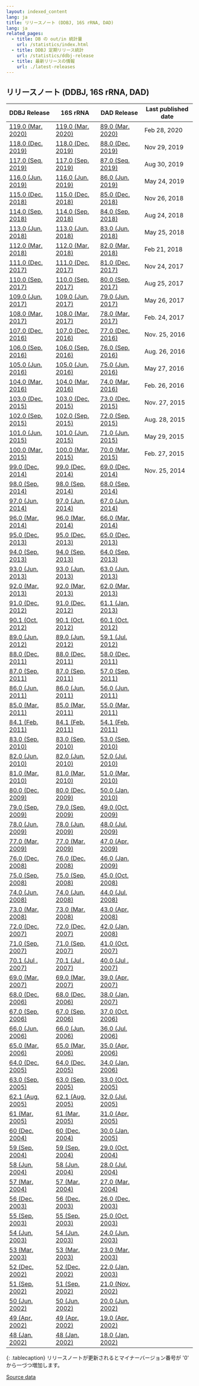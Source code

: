 ```yaml
---
layout: indexed_content
lang: ja
title: リリースノート (DDBJ, 16S rRNA, DAD)
lang: ja
related_pages:
  - title: DB の out/in 統計量
    url: /statistics/index.html
  - title: DDBJ 定期リリース統計
    url: /statistics/ddbj-release
  - title: 最新リリースの情報
    url: ./latest-releases
---
```


## リリースノート (DDBJ, 16S rRNA, DAD)

|  DDBJ Release	  |  16S rRNA	  |  DAD Release	  |  Last published date  |
| ---- | ---- | ---- | ---- |
[119.0 (Mar. 2020)](ftp://ftp.ddbj.nig.ac.jp/ddbj_database/release_note_archive/ddbj/ddbjrel.119.txt)  | [119.0 (Mar. 2020)](ftp://ftp.ddbj.nig.ac.jp/ddbj_database/release_note_archive/16S/readme.119.txt)  | [89.0 (Mar. 2020)](ftp://ftp.ddbj.nig.ac.jp/ddbj_database/release_note_archive/dad/dadrel.89.txt)   | Feb 28, 2020                                                               
[118.0 (Dec. 2019)](ftp://ftp.ddbj.nig.ac.jp/ddbj_database/release_note_archive/ddbj/ddbjrel.118.txt)  | [118.0 (Dec. 2019)](ftp://ftp.ddbj.nig.ac.jp/ddbj_database/release_note_archive/16S/readme.118.txt)  | [88.0 (Dec. 2019)](ftp://ftp.ddbj.nig.ac.jp/ddbj_database/release_note_archive/dad/dadrel.88.txt)   | Nov 29, 2019                                                               
[117.0 (Seq. 2019)](ftp://ftp.ddbj.nig.ac.jp/ddbj_database/release_note_archive/ddbj/ddbjrel.117.txt)  | [117.0 (Sep. 2019)](ftp://ftp.ddbj.nig.ac.jp/ddbj_database/release_note_archive/16S/readme.117.txt)  | [87.0 (Seq. 2019)](ftp://ftp.ddbj.nig.ac.jp/ddbj_database/release_note_archive/dad/dadrel.87.txt)   | Aug 30, 2019                                                               
[116.0 (Jun. 2019)](ftp://ftp.ddbj.nig.ac.jp/ddbj_database/release_note_archive/ddbj/ddbjrel.116.txt)  | [116.0 (Jun. 2019)](ftp://ftp.ddbj.nig.ac.jp/ddbj_database/release_note_archive/16S/readme.116.txt)  | [86.0 (Jun. 2019)](ftp://ftp.ddbj.nig.ac.jp/ddbj_database/release_note_archive/dad/dadrel.86.txt)   | May 24, 2019                                                               
[115.0 (Dec. 2018)](ftp://ftp.ddbj.nig.ac.jp/ddbj_database/release_note_archive/ddbj/ddbjrel.115.txt)  | [115.0 (Dec. 2018)](ftp://ftp.ddbj.nig.ac.jp/ddbj_database/release_note_archive/16S/readme.115.txt)  | [85.0 (Dec. 2018)](ftp://ftp.ddbj.nig.ac.jp/ddbj_database/release_note_archive/dad/dadrel.85.txt)   | Nov 26, 2018                                                               
[114.0 (Sep. 2018)](ftp://ftp.ddbj.nig.ac.jp/ddbj_database/release_note_archive/ddbj/ddbjrel.114.txt)  | [114.0 (Sep. 2018)](ftp://ftp.ddbj.nig.ac.jp/ddbj_database/release_note_archive/16S/readme.114.txt)  | [84.0 (Sep. 2018)](ftp://ftp.ddbj.nig.ac.jp/ddbj_database/release_note_archive/dad/dadrel.84.txt)   | Aug 24, 2018                                                               
[113.0 (Jun. 2018)](ftp://ftp.ddbj.nig.ac.jp/ddbj_database/release_note_archive/ddbj/ddbjrel.113.txt)  | [113.0 (Jun. 2018)](ftp://ftp.ddbj.nig.ac.jp/ddbj_database/release_note_archive/16S/readme.113.txt)  | [83.0 (Jun. 2018)](ftp://ftp.ddbj.nig.ac.jp/ddbj_database/release_note_archive/dad/dadrel.83.txt)   | May 25, 2018                                                               
[112.0 (Mar. 2018)](ftp://ftp.ddbj.nig.ac.jp/ddbj_database/release_note_archive/ddbj/ddbjrel.112.txt)  | [112.0 (Mar. 2018)](ftp://ftp.ddbj.nig.ac.jp/ddbj_database/release_note_archive/16S/readme.112.txt)  | [82.0 (Mar. 2018)](ftp://ftp.ddbj.nig.ac.jp/ddbj_database/release_note_archive/dad/dadrel.82.txt)   | Feb 21, 2018                                                               
[111.0 (Dec. 2017)](ftp://ftp.ddbj.nig.ac.jp/ddbj_database/release_note_archive/ddbj/ddbjrel.111.txt)  | [111.0 (Dec. 2017)](ftp://ftp.ddbj.nig.ac.jp/ddbj_database/release_note_archive/16S/readme.111.txt)  | [81.0 (Dec. 2017)](ftp://ftp.ddbj.nig.ac.jp/ddbj_database/release_note_archive/dad/dadrel.81.txt)   | Nov 24, 2017                                                               
[110.0 (Sep. 2017)](ftp://ftp.ddbj.nig.ac.jp/ddbj_database/release_note_archive/ddbj/ddbjrel.110.txt)  | [110.0 (Sep. 2017)](ftp://ftp.ddbj.nig.ac.jp/ddbj_database/release_note_archive/16S/readme.110.txt)  | [80.0 (Sep. 2017)](ftp://ftp.ddbj.nig.ac.jp/ddbj_database/release_note_archive/dad/dadrel.80.txt)   | Aug 25, 2017                                                               
[109.0 (Jun. 2017)](ftp://ftp.ddbj.nig.ac.jp/ddbj_database/release_note_archive/ddbj/ddbjrel.109.txt)  | [109.0 (Jun. 2017)](ftp://ftp.ddbj.nig.ac.jp/ddbj_database/release_note_archive/16S/readme.109.txt)  | [79.0 (Jun. 2017)](ftp://ftp.ddbj.nig.ac.jp/ddbj_database/release_note_archive/dad/dadrel.79.txt)   | May 26, 2017                                                               
[108.0 (Mar. 2017)](ftp://ftp.ddbj.nig.ac.jp/ddbj_database/release_note_archive/ddbj/ddbjrel.108.txt)  | [108.0 (Mar. 2017)](ftp://ftp.ddbj.nig.ac.jp/ddbj_database/release_note_archive/16S/readme.108.txt)  | [78.0 (Mar. 2017)](ftp://ftp.ddbj.nig.ac.jp/ddbj_database/release_note_archive/dad/dadrel.78.txt)   | Feb. 24, 2017                                                              
[107.0 (Dec. 2016)](ftp://ftp.ddbj.nig.ac.jp/ddbj_database/release_note_archive/ddbj/ddbjrel.107.txt)  | [107.0 (Dec. 2016)](ftp://ftp.ddbj.nig.ac.jp/ddbj_database/release_note_archive/16S/readme.107.txt)  | [77.0 (Dec. 2016)](ftp://ftp.ddbj.nig.ac.jp/ddbj_database/release_note_archive/dad/dadrel.77.txt)   | Nov. 25, 2016                                                              
[106.0 (Sep. 2016)](ftp://ftp.ddbj.nig.ac.jp/ddbj_database/release_note_archive/ddbj/ddbjrel.106.txt)  | [106.0 (Sep. 2016)](ftp://ftp.ddbj.nig.ac.jp/ddbj_database/release_note_archive/16S/readme.106.txt)  | [76.0 (Sep. 2016)](ftp://ftp.ddbj.nig.ac.jp/ddbj_database/release_note_archive/dad/dadrel.76.txt)   | Aug. 26, 2016                                                              
[105.0 (Jun. 2016)](ftp://ftp.ddbj.nig.ac.jp/ddbj_database/release_note_archive/ddbj/ddbjrel.105.txt)  | [105.0 (Jun. 2016)](ftp://ftp.ddbj.nig.ac.jp/ddbj_database/release_note_archive/16S/readme.105.txt)  | [75.0 (Jun. 2016)](ftp://ftp.ddbj.nig.ac.jp/ddbj_database/release_note_archive/dad/dadrel.75.txt)   | May 27, 2016                                                               
[104.0 (Mar. 2016)](ftp://ftp.ddbj.nig.ac.jp/ddbj_database/release_note_archive/ddbj/ddbjrel.104.txt)  | [104.0 (Mar. 2016)](ftp://ftp.ddbj.nig.ac.jp/ddbj_database/release_note_archive/16S/readme.104.txt)  | [74.0 (Mar. 2016)](ftp://ftp.ddbj.nig.ac.jp/ddbj_database/release_note_archive/dad/dadrel.74.txt)   | Feb. 26, 2016                                                              
[103.0 (Dec. 2015)](ftp://ftp.ddbj.nig.ac.jp/ddbj_database/release_note_archive/ddbj/ddbjrel.103.txt)  | [103.0 (Dec. 2015)](ftp://ftp.ddbj.nig.ac.jp/ddbj_database/release_note_archive/16S/readme.103.txt)  | [73.0 (Dec. 2015)](ftp://ftp.ddbj.nig.ac.jp/ddbj_database/release_note_archive/dad/dadrel.73.txt)   | Nov. 27, 2015                                                              
[102.0 (Sep. 2015)](ftp://ftp.ddbj.nig.ac.jp/ddbj_database/release_note_archive/ddbj/ddbjrel.102.txt)  | [102.0 (Sep. 2015)](ftp://ftp.ddbj.nig.ac.jp/ddbj_database/release_note_archive/16S/readme.102.txt)  | [72.0 (Sep. 2015)](ftp://ftp.ddbj.nig.ac.jp/ddbj_database/release_note_archive/dad/dadrel.72.txt)   | Aug. 28, 2015                                                              
[101.0 (Jun. 2015)](ftp://ftp.ddbj.nig.ac.jp/ddbj_database/release_note_archive/ddbj/ddbjrel.101.txt)  | [101.0 (Jun. 2015)](ftp://ftp.ddbj.nig.ac.jp/ddbj_database/release_note_archive/16S/readme.101.txt)  | [71.0 (Jun. 2015)](ftp://ftp.ddbj.nig.ac.jp/ddbj_database/release_note_archive/dad/dadrel.71.txt)   | May 29, 2015                                                               
[100.0 (Mar. 2015)](ftp://ftp.ddbj.nig.ac.jp/ddbj_database/release_note_archive/ddbj/ddbjrel.100.txt)  | [100.0 (Mar. 2015)](ftp://ftp.ddbj.nig.ac.jp/ddbj_database/release_note_archive/16S/readme.100.txt)  | [70.0 (Mar. 2015)](ftp://ftp.ddbj.nig.ac.jp/ddbj_database/release_note_archive/dad/dadrel.70.txt)   | Feb. 27, 2015                                                              
[99.0 (Dec. 2014)](ftp://ftp.ddbj.nig.ac.jp/ddbj_database/release_note_archive/ddbj/ddbjrel.99.txt)    | [99.0 (Dec. 2014)](ftp://ftp.ddbj.nig.ac.jp/ddbj_database/release_note_archive/16S/readme.99.txt)    | [69.0 (Dec. 2014)](ftp://ftp.ddbj.nig.ac.jp/ddbj_database/release_note_archive/dad/dadrel.69.txt)   | Nov. 25, 2014                                                              
[98.0 (Sep. 2014)](ftp://ftp.ddbj.nig.ac.jp/ddbj_database/release_note_archive/ddbj/ddbjrel.98.txt)    | [98.0 (Sep. 2014)](ftp://ftp.ddbj.nig.ac.jp/ddbj_database/release_note_archive/16S/readme.98.txt)    | [68.0 (Sep. 2014)](ftp://ftp.ddbj.nig.ac.jp/ddbj_database/release_note_archive/dad/dadrel.68.txt)   |                                                                            
[97.0 (Jun. 2014)](ftp://ftp.ddbj.nig.ac.jp/ddbj_database/release_note_archive/ddbj/ddbjrel.97.txt)    | [97.0 (Jun. 2014)](ftp://ftp.ddbj.nig.ac.jp/ddbj_database/release_note_archive/16S/readme.97.txt)    | [67.0 (Jun. 2014)](ftp://ftp.ddbj.nig.ac.jp/ddbj_database/release_note_archive/dad/dadrel.67.txt)   |                                                                            
[96.0 (Mar. 2014)](ftp://ftp.ddbj.nig.ac.jp/ddbj_database/release_note_archive/ddbj/ddbjrel.96.txt)    | [96.0 (Mar. 2014)](ftp://ftp.ddbj.nig.ac.jp/ddbj_database/release_note_archive/16S/readme.96.txt)    | [66.0 (Mar. 2014)](ftp://ftp.ddbj.nig.ac.jp/ddbj_database/release_note_archive/dad/dadrel.66.txt)   |                                                                            
[95.0 (Dec. 2013)](ftp://ftp.ddbj.nig.ac.jp/ddbj_database/release_note_archive/ddbj/ddbjrel.95.txt)    | [95.0 (Dec. 2013)](ftp://ftp.ddbj.nig.ac.jp/ddbj_database/release_note_archive/16S/readme.95.txt)    | [65.0 (Dec. 2013)](ftp://ftp.ddbj.nig.ac.jp/ddbj_database/release_note_archive/dad/dadrel.65.txt)   |                                                                            
[94.0 (Sep. 2013)](ftp://ftp.ddbj.nig.ac.jp/ddbj_database/release_note_archive/ddbj/ddbjrel.94.txt)    | [94.0 (Sep. 2013)](ftp://ftp.ddbj.nig.ac.jp/ddbj_database/release_note_archive/16S/readme.94.txt)    | [64.0 (Sep. 2013)](ftp://ftp.ddbj.nig.ac.jp/ddbj_database/release_note_archive/dad/dadrel.64.txt)   |                                                                            
[93.0 (Jun. 2013)](ftp://ftp.ddbj.nig.ac.jp/ddbj_database/release_note_archive/ddbj/ddbjrel.93.txt)    | [93.0 (Jun. 2013)](ftp://ftp.ddbj.nig.ac.jp/ddbj_database/release_note_archive/16S/readme.93.txt)    | [63.0 (Jun. 2013)](ftp://ftp.ddbj.nig.ac.jp/ddbj_database/release_note_archive/dad/dadrel.63.txt)   |                                                                            
[92.0 (Mar. 2013)](ftp://ftp.ddbj.nig.ac.jp/ddbj_database/release_note_archive/ddbj/ddbjrel.92.txt)    | [92.0 (Mar. 2013)](ftp://ftp.ddbj.nig.ac.jp/ddbj_database/release_note_archive/16S/readme.92.txt)    | [62.0 (Mar. 2013)](ftp://ftp.ddbj.nig.ac.jp/ddbj_database/release_note_archive/dad/dadrel.62.txt)   |                                                                            
[91.0 (Dec. 2012)](ftp://ftp.ddbj.nig.ac.jp/ddbj_database/release_note_archive/ddbj/ddbjrel.91.txt)    | [91.0 (Dec. 2012)](ftp://ftp.ddbj.nig.ac.jp/ddbj_database/release_note_archive/16S/readme.91.txt)    | [61.1 (Jan. 2013)](ftp://ftp.ddbj.nig.ac.jp/ddbj_database/release_note_archive/dad/dadrel.61.1.txt) |                                                                            
[90.1 (Oct. 2012)](ftp://ftp.ddbj.nig.ac.jp/ddbj_database/release_note_archive/ddbj/ddbjrel.90.1.txt)  | [90.1 (Oct. 2012)](ftp://ftp.ddbj.nig.ac.jp/ddbj_database/release_note_archive/16S/readme.90.1.txt)  | [60.1 (Oct. 2012)](ftp://ftp.ddbj.nig.ac.jp/ddbj_database/release_note_archive/dad/dadrel.60.1.txt) |                                                                            
[89.0 (Jun. 2012)](ftp://ftp.ddbj.nig.ac.jp/ddbj_database/release_note_archive/ddbj/ddbjrel.89.txt)    | [89.0 (Jun. 2012)](ftp://ftp.ddbj.nig.ac.jp/ddbj_database/release_note_archive/16S/readme.89.txt)    | [59.1 (Jul. 2012)](ftp://ftp.ddbj.nig.ac.jp/ddbj_database/release_note_archive/dad/dadrel.59.1.txt) |                                                                            
[88.0 (Dec. 2011)](ftp://ftp.ddbj.nig.ac.jp/ddbj_database/release_note_archive/ddbj/ddbjrel.88.txt)    | [88.0 (Dec. 2011)](ftp://ftp.ddbj.nig.ac.jp/ddbj_database/release_note_archive/16S/readme.88.txt)    | [58.0 (Dec. 2011)](ftp://ftp.ddbj.nig.ac.jp/ddbj_database/release_note_archive/dad/dadrel.58.txt)   |                                                                            
[87.0 (Sep. 2011)](ftp://ftp.ddbj.nig.ac.jp/ddbj_database/release_note_archive/ddbj/ddbjrel.87.txt)    | [87.0 (Sep. 2011)](ftp://ftp.ddbj.nig.ac.jp/ddbj_database/release_note_archive/16S/readme.87.txt)    | [57.0 (Sep. 2011)](ftp://ftp.ddbj.nig.ac.jp/ddbj_database/release_note_archive/dad/dadrel.57.txt)   |                                                                            
[86.0 (Jun. 2011)](ftp://ftp.ddbj.nig.ac.jp/ddbj_database/release_note_archive/ddbj/ddbjrel.86.txt)    | [86.0 (Jun. 2011)](ftp://ftp.ddbj.nig.ac.jp/ddbj_database/release_note_archive/16S/readme.86.txt)    | [56.0 (Jun. 2011)](ftp://ftp.ddbj.nig.ac.jp/ddbj_database/release_note_archive/dad/dadrel.56.txt)   |                                                                            
[85.0 (Mar. 2011)](ftp://ftp.ddbj.nig.ac.jp/ddbj_database/release_note_archive/ddbj/ddbjrel.85.txt)    | [85.0 (Mar. 2011)](ftp://ftp.ddbj.nig.ac.jp/ddbj_database/release_note_archive/16S/readme.85.txt)    | [55.0 (Mar. 2011)](ftp://ftp.ddbj.nig.ac.jp/ddbj_database/release_note_archive/dad/dadrel.55.txt)   |                                                                            
[84.1 (Feb. 2011)](ftp://ftp.ddbj.nig.ac.jp/ddbj_database/release_note_archive/ddbj/ddbjrel.84.1.txt)  | [84.1 (Feb. 2011)](ftp://ftp.ddbj.nig.ac.jp/ddbj_database/release_note_archive/16S/readme.84.1.txt)  | [54.1 (Feb. 2011)](ftp://ftp.ddbj.nig.ac.jp/ddbj_database/release_note_archive/dad/dadrel.54.1.txt) |                                                                            
[83.0 (Sep. 2010)](ftp://ftp.ddbj.nig.ac.jp/ddbj_database/release_note_archive/ddbj/ddbjrel.83.txt)    | [83.0 (Sep. 2010)](ftp://ftp.ddbj.nig.ac.jp/ddbj_database/release_note_archive/16S/readme.83.txt)    | [53.0 (Sep. 2010)](ftp://ftp.ddbj.nig.ac.jp/ddbj_database/release_note_archive/dad/dadrel.53.txt)   |                                                                            
[82.0 (Jun. 2010)](ftp://ftp.ddbj.nig.ac.jp/ddbj_database/release_note_archive/ddbj/ddbjrel.82.txt)    | [82.0 (Jun. 2010)](ftp://ftp.ddbj.nig.ac.jp/ddbj_database/release_note_archive/16S/readme.82.txt)    | [52.0 (Jul. 2010)](ftp://ftp.ddbj.nig.ac.jp/ddbj_database/release_note_archive/dad/dadrel.52.txt)   |                                                                            
[81.0 (Mar. 2010)](ftp://ftp.ddbj.nig.ac.jp/ddbj_database/release_note_archive/ddbj/ddbjrel.81.txt)    | [81.0 (Mar. 2010)](ftp://ftp.ddbj.nig.ac.jp/ddbj_database/release_note_archive/16S/readme.81.txt)    | [51.0 (Mar. 2010)](ftp://ftp.ddbj.nig.ac.jp/ddbj_database/release_note_archive/dad/dadrel.51.txt)   |                                                                            
[80.0 (Dec. 2009)](ftp://ftp.ddbj.nig.ac.jp/ddbj_database/release_note_archive/ddbj/ddbjrel.80.txt)    | [80.0 (Dec. 2009)](ftp://ftp.ddbj.nig.ac.jp/ddbj_database/release_note_archive/16S/readme.80.txt)    | [50.0 (Jan. 2010)](ftp://ftp.ddbj.nig.ac.jp/ddbj_database/release_note_archive/dad/dadrel.50.txt)   |                                                                            
[79.0 (Sep. 2009)](ftp://ftp.ddbj.nig.ac.jp/ddbj_database/release_note_archive/ddbj/ddbjrel.79.txt)    | [79.0 (Sep. 2009)](ftp://ftp.ddbj.nig.ac.jp/ddbj_database/release_note_archive/16S/readme.79.txt)    | [49.0 (Oct. 2009)](ftp://ftp.ddbj.nig.ac.jp/ddbj_database/release_note_archive/dad/dadrel.49.txt)   |                                                                            
[78.0 (Jun. 2009)](ftp://ftp.ddbj.nig.ac.jp/ddbj_database/release_note_archive/ddbj/ddbjrel.78.txt)    | [78.0 (Jun. 2009)](ftp://ftp.ddbj.nig.ac.jp/ddbj_database/release_note_archive/16S/readme.78.txt)    | [48.0 (Jul. 2009)](ftp://ftp.ddbj.nig.ac.jp/ddbj_database/release_note_archive/dad/dadrel.48.txt)   |                                                                            
[77.0 (Mar. 2009)](ftp://ftp.ddbj.nig.ac.jp/ddbj_database/release_note_archive/ddbj/ddbjrel.77.txt)    | [77.0 (Mar. 2009)](ftp://ftp.ddbj.nig.ac.jp/ddbj_database/release_note_archive/16S/readme.77.txt)    | [47.0 (Apr. 2009)](ftp://ftp.ddbj.nig.ac.jp/ddbj_database/release_note_archive/dad/dadrel.47.txt)   |                                                                            
[76.0 (Dec. 2008)](ftp://ftp.ddbj.nig.ac.jp/ddbj_database/release_note_archive/ddbj/ddbjrel.76.txt)    | [76.0 (Dec. 2008)](ftp://ftp.ddbj.nig.ac.jp/ddbj_database/release_note_archive/16S/readme.76.txt)    | [46.0 (Jan. 2009)](ftp://ftp.ddbj.nig.ac.jp/ddbj_database/release_note_archive/dad/dadrel.46.txt)   |                                                                            
[75.0 (Sep. 2008)](ftp://ftp.ddbj.nig.ac.jp/ddbj_database/release_note_archive/ddbj/ddbjrel.75.txt)    | [75.0 (Sep. 2008)](ftp://ftp.ddbj.nig.ac.jp/ddbj_database/release_note_archive/16S/readme.75.txt)    | [45.0 (Oct. 2008)](ftp://ftp.ddbj.nig.ac.jp/ddbj_database/release_note_archive/dad/dadrel.45.txt)   |                                                                            
[74.0 (Jun. 2008)](ftp://ftp.ddbj.nig.ac.jp/ddbj_database/release_note_archive/ddbj/ddbjrel.74.txt)    | [74.0 (Jun. 2008)](ftp://ftp.ddbj.nig.ac.jp/ddbj_database/release_note_archive/16S/readme.74.txt)    | [44.0 (Jul. 2008)](ftp://ftp.ddbj.nig.ac.jp/ddbj_database/release_note_archive/dad/dadrel.44.txt)   |                                                                            
[73.0 (Mar. 2008)](ftp://ftp.ddbj.nig.ac.jp/ddbj_database/release_note_archive/ddbj/ddbjrel.73.txt)    | [73.0 (Mar. 2008)](ftp://ftp.ddbj.nig.ac.jp/ddbj_database/release_note_archive/16S/readme.73.txt)    | [43.0 (Apr. 2008)](ftp://ftp.ddbj.nig.ac.jp/ddbj_database/release_note_archive/dad/dadrel.43.txt)   |                                                                            
[72.0 (Dec. 2007)](ftp://ftp.ddbj.nig.ac.jp/ddbj_database/release_note_archive/ddbj/ddbjrel.72.txt)    | [72.0 (Dec. 2007)](ftp://ftp.ddbj.nig.ac.jp/ddbj_database/release_note_archive/16S/readme.72.txt)    | [42.0 (Jan. 2008)](ftp://ftp.ddbj.nig.ac.jp/ddbj_database/release_note_archive/dad/dadrel.42.txt)   |                                                                            
[71.0 (Sep. 2007)](ftp://ftp.ddbj.nig.ac.jp/ddbj_database/release_note_archive/ddbj/ddbjrel.71.txt)    | [71.0 (Sep. 2007)](ftp://ftp.ddbj.nig.ac.jp/ddbj_database/release_note_archive/16S/readme.71.txt)    | [41.0 (Oct. 2007)](ftp://ftp.ddbj.nig.ac.jp/ddbj_database/release_note_archive/dad/dadrel.41.txt)   |                                                                            
[70.1 (Jul . 2007)](ftp://ftp.ddbj.nig.ac.jp/ddbj_database/release_note_archive/ddbj/ddbjrel.70.1.txt) | [70.1 (Jul . 2007)](ftp://ftp.ddbj.nig.ac.jp/ddbj_database/release_note_archive/16S/readme.70.1.txt) | [40.0 (Jul . 2007)](ftp://ftp.ddbj.nig.ac.jp/ddbj_database/release_note_archive/dad/dadrel.40.txt)  |                                                                            
[69.0 (Mar. 2007)](ftp://ftp.ddbj.nig.ac.jp/ddbj_database/release_note_archive/ddbj/ddbjrel.69.txt)    | [69.0 (Mar. 2007)](ftp://ftp.ddbj.nig.ac.jp/ddbj_database/release_note_archive/16S/readme.69.txt)    | [39.0 (Apr. 2007)](ftp://ftp.ddbj.nig.ac.jp/ddbj_database/release_note_archive/dad/dadrel.39.txt)   |                                                                            
[68.0 (Dec. 2006)](ftp://ftp.ddbj.nig.ac.jp/ddbj_database/release_note_archive/ddbj/ddbjrel.68.txt)    | [68.0 (Dec. 2006)](ftp://ftp.ddbj.nig.ac.jp/ddbj_database/release_note_archive/16S/readme.68.txt)    | [38.0 (Jan. 2007)](ftp://ftp.ddbj.nig.ac.jp/ddbj_database/release_note_archive/dad/dadrel.38.txt)   |                                                                            
[67.0 (Sep. 2006)](ftp://ftp.ddbj.nig.ac.jp/ddbj_database/release_note_archive/ddbj/ddbjrel.67.txt)    | [67.0 (Sep. 2006)](ftp://ftp.ddbj.nig.ac.jp/ddbj_database/release_note_archive/16S/readme.67.txt)    | [37.0 (Oct. 2006)](ftp://ftp.ddbj.nig.ac.jp/ddbj_database/release_note_archive/dad/dadrel.37.txt)   |                                                                            
[66.0 (Jun. 2006)](ftp://ftp.ddbj.nig.ac.jp/ddbj_database/release_note_archive/ddbj/ddbjrel.66.txt)    | [66.0 (Jun. 2006)](ftp://ftp.ddbj.nig.ac.jp/ddbj_database/release_note_archive/16S/readme.66.txt)    | [36.0 (Jul. 2006)](ftp://ftp.ddbj.nig.ac.jp/ddbj_database/release_note_archive/dad/dadrel.36.txt)   |                                                                            
[65.0 (Mar. 2006)](ftp://ftp.ddbj.nig.ac.jp/ddbj_database/release_note_archive/ddbj/ddbjrel.65.txt)    | [65.0 (Mar. 2006)](ftp://ftp.ddbj.nig.ac.jp/ddbj_database/release_note_archive/16S/readme.65.txt)    | [35.0 (Apr. 2006)](ftp://ftp.ddbj.nig.ac.jp/ddbj_database/release_note_archive/dad/dadrel.35.txt)   |                                                                            
[64.0 (Dec. 2005)](ftp://ftp.ddbj.nig.ac.jp/ddbj_database/release_note_archive/ddbj/ddbjrel.64.txt)    | [64.0 (Dec. 2005)](ftp://ftp.ddbj.nig.ac.jp/ddbj_database/release_note_archive/16S/readme.64.txt)    | [34.0 (Jan. 2006)](ftp://ftp.ddbj.nig.ac.jp/ddbj_database/release_note_archive/dad/dadrel.34.txt)   |                                                                            
[63.0 (Sep. 2005)](ftp://ftp.ddbj.nig.ac.jp/ddbj_database/release_note_archive/ddbj/ddbjrel.63.txt)    | [63.0 (Sep. 2005)](ftp://ftp.ddbj.nig.ac.jp/ddbj_database/release_note_archive/16S/readme.63.txt)    | [33.0 (Oct. 2005)](ftp://ftp.ddbj.nig.ac.jp/ddbj_database/release_note_archive/dad/dadrel.33.txt)   |                                                                            
[62.1 (Aug. 2005)](ftp://ftp.ddbj.nig.ac.jp/ddbj_database/release_note_archive/ddbj/ddbjrel.62.1.txt)  | [62.1 (Aug. 2005)](ftp://ftp.ddbj.nig.ac.jp/ddbj_database/release_note_archive/16S/readme.62.1.txt)  | [32.0 (Jul. 2005)](ftp://ftp.ddbj.nig.ac.jp/ddbj_database/release_note_archive/dad/dadrel.32.txt)   |                                                                            
[61   (Mar. 2005)](ftp://ftp.ddbj.nig.ac.jp/ddbj_database/release_note_archive/ddbj/ddbjrel.61.txt)    | [61   (Mar. 2005)](ftp://ftp.ddbj.nig.ac.jp/ddbj_database/release_note_archive/16S/readme.61.txt)    | [31.0 (Apr. 2005)](ftp://ftp.ddbj.nig.ac.jp/ddbj_database/release_note_archive/dad/dadrel.31.txt)   |                                                                            
[60   (Dec. 2004)](ftp://ftp.ddbj.nig.ac.jp/ddbj_database/release_note_archive/ddbj/ddbjrel.60.txt)    | [60   (Dec. 2004)](ftp://ftp.ddbj.nig.ac.jp/ddbj_database/release_note_archive/16S/readme.60.txt)    | [30.0 (Jan. 2005)](ftp://ftp.ddbj.nig.ac.jp/ddbj_database/release_note_archive/dad/dadrel.30.txt)   |                                                                            
[59   (Sep. 2004)](ftp://ftp.ddbj.nig.ac.jp/ddbj_database/release_note_archive/ddbj/ddbjrel.59.txt)    | [59   (Sep. 2004)](ftp://ftp.ddbj.nig.ac.jp/ddbj_database/release_note_archive/16S/readme.59.txt)    | [29.0 (Oct. 2004)](ftp://ftp.ddbj.nig.ac.jp/ddbj_database/release_note_archive/dad/dadrel.29.txt)   |                                                                            
[58   (Jun. 2004)](ftp://ftp.ddbj.nig.ac.jp/ddbj_database/release_note_archive/ddbj/ddbjrel.58.txt)    | [58   (Jun. 2004)](ftp://ftp.ddbj.nig.ac.jp/ddbj_database/release_note_archive/16S/readme.58.txt)    | [28.0 (Jul. 2004)](ftp://ftp.ddbj.nig.ac.jp/ddbj_database/release_note_archive/dad/dadrel.28.txt)   |                                                                            
[57   (Mar. 2004)](ftp://ftp.ddbj.nig.ac.jp/ddbj_database/release_note_archive/ddbj/ddbjrel.57.txt)    | [57   (Mar. 2004)](ftp://ftp.ddbj.nig.ac.jp/ddbj_database/release_note_archive/16S/readme.57.txt)    | [27.0 (Mar. 2004)](ftp://ftp.ddbj.nig.ac.jp/ddbj_database/release_note_archive/dad/dadrel.27.txt)   |                                                                            
[56   (Dec. 2003)](ftp://ftp.ddbj.nig.ac.jp/ddbj_database/release_note_archive/ddbj/ddbjrel.56.txt)    | [56   (Dec. 2003)](ftp://ftp.ddbj.nig.ac.jp/ddbj_database/release_note_archive/16S/readme.56.txt)    | [26.0 (Dec. 2003)](ftp://ftp.ddbj.nig.ac.jp/ddbj_database/release_note_archive/dad/dadrel.26.txt)   |                                                                            
[55   (Sep. 2003)](ftp://ftp.ddbj.nig.ac.jp/ddbj_database/release_note_archive/ddbj/ddbjrel.55.txt)    | [55   (Sep. 2003)](ftp://ftp.ddbj.nig.ac.jp/ddbj_database/release_note_archive/16S/readme.55.txt)    | [25.0 (Oct. 2003)](ftp://ftp.ddbj.nig.ac.jp/ddbj_database/release_note_archive/dad/dadrel.25.txt)   |                                                                            
[54   (Jun. 2003)](ftp://ftp.ddbj.nig.ac.jp/ddbj_database/release_note_archive/ddbj/ddbjrel.54.txt)    | [54   (Jun. 2003)](ftp://ftp.ddbj.nig.ac.jp/ddbj_database/release_note_archive/16S/readme.54.txt)    | [24.0 (Jun. 2003)](ftp://ftp.ddbj.nig.ac.jp/ddbj_database/release_note_archive/dad/dadrel.24.txt)   |                                                                            
[53   (Mar. 2003)](ftp://ftp.ddbj.nig.ac.jp/ddbj_database/release_note_archive/ddbj/ddbjrel.53.txt)    | [53   (Mar. 2003)](ftp://ftp.ddbj.nig.ac.jp/ddbj_database/release_note_archive/16S/readme.53.txt)    | [23.0 (Mar. 2003)](ftp://ftp.ddbj.nig.ac.jp/ddbj_database/release_note_archive/dad/dadrel.23.txt)   |                                                                            
[52   (Dec. 2002)](ftp://ftp.ddbj.nig.ac.jp/ddbj_database/release_note_archive/ddbj/ddbjrel.52.txt)    | [52   (Dec. 2002)](ftp://ftp.ddbj.nig.ac.jp/ddbj_database/release_note_archive/16S/readme.52.txt)    | [22.0 (Jan. 2003)](ftp://ftp.ddbj.nig.ac.jp/ddbj_database/release_note_archive/dad/dadrel.22.txt)   |                                                                            
[51   (Sep. 2002)](ftp://ftp.ddbj.nig.ac.jp/ddbj_database/release_note_archive/ddbj/ddbjrel.51.txt)    | [51   (Sep. 2002)](ftp://ftp.ddbj.nig.ac.jp/ddbj_database/release_note_archive/16S/readme.51.txt)    | [21.0 (Nov. 2002)](ftp://ftp.ddbj.nig.ac.jp/ddbj_database/release_note_archive/dad/dadrel.21.txt)   |                                                                            
[50   (Jun. 2002)](ftp://ftp.ddbj.nig.ac.jp/ddbj_database/release_note_archive/ddbj/ddbjrel.50.txt)    | [50   (Jun. 2002)](ftp://ftp.ddbj.nig.ac.jp/ddbj_database/release_note_archive/16S/readme.50.txt)    | [20.0 (Jun. 2002)](ftp://ftp.ddbj.nig.ac.jp/ddbj_database/release_note_archive/dad/dadrel.20.txt)   |                                                                            
[49   (Apr. 2002)](ftp://ftp.ddbj.nig.ac.jp/ddbj_database/release_note_archive/ddbj/ddbjrel.49.txt)    | [49   (Apr. 2002)](ftp://ftp.ddbj.nig.ac.jp/ddbj_database/release_note_archive/16S/readme.49.txt)    | [19.0 (Apr. 2002)](ftp://ftp.ddbj.nig.ac.jp/ddbj_database/release_note_archive/dad/dadrel.19.txt)   |                                                                            
[48   (Jan. 2002)](ftp://ftp.ddbj.nig.ac.jp/ddbj_database/release_note_archive/ddbj/ddbjrel.48.txt)    | [48   (Jan. 2002)](ftp://ftp.ddbj.nig.ac.jp/ddbj_database/release_note_archive/16S/readme.48.txt)    | [18.0 (Jan. 2002)](ftp://ftp.ddbj.nig.ac.jp/ddbj_database/release_note_archive/dad/dadrel.18.txt)   |                                                                            

{: .tablecaption}
リリースノートが更新されるとマイナーバージョン番号が '0' から一づつ増加します。

[Source data](https://docs.google.com/spreadsheets/d/16ZF79i1X17Zfn3x6vnJ2elmWXb3ToHt9nZIDTtg-zGA/edit#gid=217258852)
